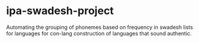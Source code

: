 # ipa-swadesh-project
Automating the grouping of phonemes based on frequency in swadesh lists for languages for con-lang construction of languages that sound authentic.
